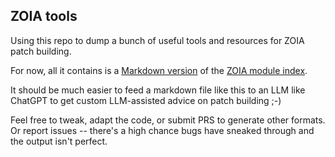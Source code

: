 ## ZOIA tools

Using this repo to dump a bunch of useful tools and resources for ZOIA patch building.

For now, all it contains is a [Markdown version](ZOIA_MODULE_INDEX.md) of the [ZOIA module index](https://docs.google.com/spreadsheets/d/e/2PACX-1vQcGVEhGqASv5cuu5yDjQ2Fy62YUF0L86VwhbU0pxMjq6Lt5dPJl_KIMGIHROeRC-vbO3qqYukHZEDW/pubhtml).

It should be much easier to feed a markdown file like this to an LLM like ChatGPT to get custom LLM-assisted advice on patch building ;-)

Feel free to tweak, adapt the code, or submit PRS to generate other formats. Or report issues -- there's a high chance bugs have sneaked through and the output isn't perfect.
